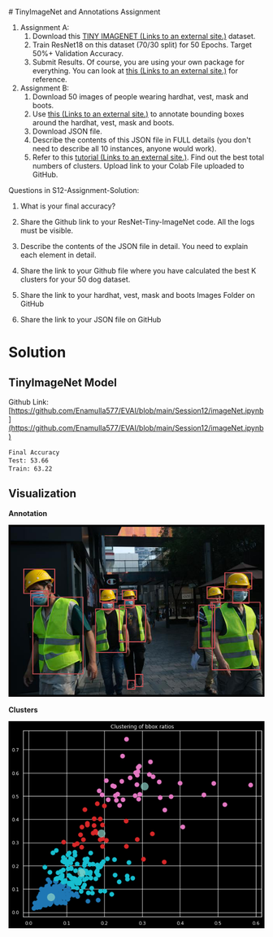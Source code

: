 
﻿# TinyImageNet and Annotations Assignment


1.  Assignment A:
    1.  Download this  [TINY IMAGENET (Links to an external site.)](http://cs231n.stanford.edu/tiny-imagenet-200.zip)  dataset.
    2.  Train ResNet18 on this dataset (70/30 split) for 50 Epochs. Target 50%+ Validation Accuracy.
    3.  Submit Results. Of course, you are using your own package for everything. You can look at  [this (Links to an external site.)](https://github.com/sonugiri1043/Train_ResNet_On_Tiny_ImageNet/blob/master/Train_ResNet_On_Tiny_ImageNet.ipynb)  for reference.
2.  Assignment B:
    1.  Download 50 images of people wearing hardhat, vest, mask and boots. 
    2.  Use  [this (Links to an external site.)](http://www.robots.ox.ac.uk/~vgg/software/via/via_demo.html)  to annotate bounding boxes around the hardhat, vest, mask and boots.
    3.  Download JSON file.
    4.  Describe the contents of this JSON file in FULL details (you don't need to describe all 10 instances, anyone would work).
    5.  Refer to this  [tutorial (Links to an external site.)](https://towardsdatascience.com/machine-learning-algorithms-part-9-k-means-example-in-python-f2ad05ed5203). Find out the best total numbers of clusters. Upload link to your Colab File uploaded to GitHub.

Questions in S12-Assignment-Solution:

1.  What is your final accuracy?
2.  Share the Github link to your ResNet-Tiny-ImageNet code. All the logs must be visible.
    
3.  Describe the contents of the JSON file in detail. You need to explain each element in detail.
4.  Share the link to your Github file where you have calculated the best K clusters for your 50 dog dataset.
    
5.  Share the link to your hardhat, vest, mask and boots Images Folder on GitHub
6.  Share the link to your JSON file on GitHub

# Solution

## TinyImageNet Model

Github Link: [https://github.com/Enamulla577/EVAI/blob/main/Session12/imageNet.ipynb](https://github.com/Enamulla577/EVAI/blob/main/Session12/imageNet.ipynb)

```
Final Accuracy
Test: 53.66
Train: 63.22
```
## Visualization

**Annotation**

![enter image description here](https://github.com/Enamulla577/EVAI/blob/main/Session12/AssignmentB/annotated.png?raw=true)


**Clusters**

![enter image description here](https://github.com/Enamulla577/EVAI/blob/main/Session12/AssignmentB/total_clusters.png?raw=true)
